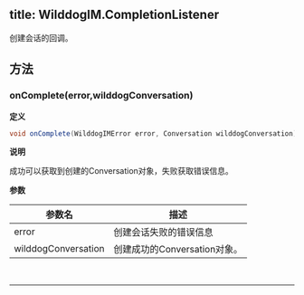 title: WilddogIM.CompletionListener
---
创建会话的回调。

## 方法

### onComplete(error,wilddogConversation)

**定义**

```java
void onComplete(WilddogIMError error, Conversation wilddogConversation);
```

**说明**

成功可以获取到创建的Conversation对象，失败获取错误信息。


**参数**


参数名 | 描述
--- | ---
error | 创建会话失败的错误信息
wilddogConversation | 创建成功的Conversation对象。

</br>

--- 